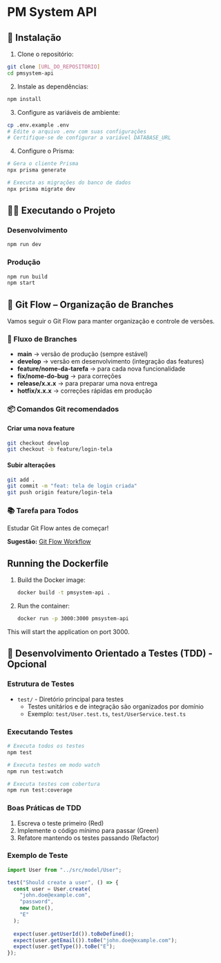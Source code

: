 # PM System API

## 🚀 Instalação

1. Clone o repositório:
```bash
git clone [URL_DO_REPOSITÓRIO]
cd pmsystem-api
```

2. Instale as dependências:
```bash
npm install
```

3. Configure as variáveis de ambiente:
```bash
cp .env.example .env
# Edite o arquivo .env com suas configurações
# Certifique-se de configurar a variável DATABASE_URL
```

4. Configure o Prisma:
```bash
# Gera o cliente Prisma
npx prisma generate

# Executa as migrações do banco de dados
npx prisma migrate dev
```

## 🏃‍♂️ Executando o Projeto

### Desenvolvimento
```bash
npm run dev
```

### Produção
```bash
npm run build
npm start
```

## 🔄 Git Flow – Organização de Branches

Vamos seguir o Git Flow para manter organização e controle de versões.

### 📌 Fluxo de Branches

- **main** → versão de produção (sempre estável)
- **develop** → versão em desenvolvimento (integração das features)
- **feature/nome-da-tarefa** → para cada nova funcionalidade
- **fix/nome-do-bug** → para correções
- **release/x.x.x** → para preparar uma nova entrega
- **hotfix/x.x.x** → correções rápidas em produção

### 📦 Comandos Git recomendados

#### Criar uma nova feature
```bash
git checkout develop
git checkout -b feature/login-tela
```

#### Subir alterações
```bash
git add .
git commit -m "feat: tela de login criada"
git push origin feature/login-tela
```

### 📚 Tarefa para Todos

Estudar Git Flow antes de começar!

**Sugestão:** [Git Flow Workflow](https://www.atlassian.com/br/git/tutorials/comparing-workflows/gitflow-workflow)

## Running the Dockerfile

1. Build the Docker image:
   ```sh
   docker build -t pmsystem-api .
   ```

2. Run the container:
   ```sh
   docker run -p 3000:3000 pmsystem-api
   ```

This will start the application on port 3000.

## 🧪 Desenvolvimento Orientado a Testes (TDD) - Opcional

### Estrutura de Testes
- `test/` - Diretório principal para testes
  - Testes unitários e de integração são organizados por domínio
  - Exemplo: `test/User.test.ts`, `test/UserService.test.ts`

### Executando Testes
```bash
# Executa todos os testes
npm test

# Executa testes em modo watch
npm run test:watch

# Executa testes com cobertura
npm run test:coverage
```

### Boas Práticas de TDD
1. Escreva o teste primeiro (Red)
2. Implemente o código mínimo para passar (Green)
3. Refatore mantendo os testes passando (Refactor)

### Exemplo de Teste
```typescript
import User from "../src/model/User";

test("Should create a user", () => {
  const user = User.create(
    "john.doe@example.com",
    "password",
    new Date(),
    "E"
  );
  
  expect(user.getUserId()).toBeDefined();
  expect(user.getEmail()).toBe("john.doe@example.com");
  expect(user.getType()).toBe("E");
});
```
